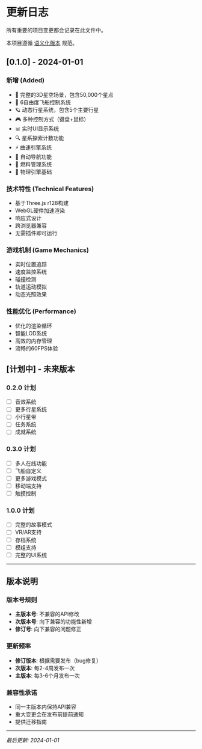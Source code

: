 # 更新日志

所有重要的项目变更都会记录在此文件中。

本项目遵循 [语义化版本](https://semver.org/lang/zh-CN/) 规范。

## [0.1.0] - 2024-01-01

### 新增 (Added)
- 🌌 完整的3D星空场景，包含50,000个星点
- 🚀 6自由度飞船控制系统
- 🪐 动态行星系统，包含5个主要行星
- 🎮 多种控制方式（键盘+鼠标）
- 📊 实时UI显示系统
- 🔍 星系探索计数功能
- ⚡ 曲速引擎系统
- 🎯 自动导航功能
- 💊 燃料管理系统
- 🌟 物理引擎基础

### 技术特性 (Technical Features)
- 基于Three.js r128构建
- WebGL硬件加速渲染
- 响应式设计
- 跨浏览器兼容
- 无需插件即可运行

### 游戏机制 (Game Mechanics)
- 实时位置追踪
- 速度监控系统
- 碰撞检测
- 轨道运动模拟
- 动态光照效果

### 性能优化 (Performance)
- 优化的渲染循环
- 智能LOD系统
- 高效的内存管理
- 流畅的60FPS体验

## [计划中] - 未来版本

### 0.2.0 计划
- [ ] 音效系统
- [ ] 更多行星系统
- [ ] 小行星带
- [ ] 任务系统
- [ ] 成就系统

### 0.3.0 计划
- [ ] 多人在线功能
- [ ] 飞船自定义
- [ ] 更多游戏模式
- [ ] 移动端支持
- [ ] 触摸控制

### 1.0.0 计划
- [ ] 完整的故事模式
- [ ] VR/AR支持
- [ ] 存档系统
- [ ] 模组支持
- [ ] 完整的UI系统

---

## 版本说明

### 版本号规则
- **主版本号**: 不兼容的API修改
- **次版本号**: 向下兼容的功能性新增
- **修订号**: 向下兼容的问题修正

### 更新频率
- **修订版本**: 根据需要发布（bug修复）
- **次版本**: 每2-4周发布一次
- **主版本**: 每3-6个月发布一次

### 兼容性承诺
- 同一主版本内保持API兼容
- 重大变更会在发布前提前通知
- 提供迁移指南

---

*最后更新: 2024-01-01*
